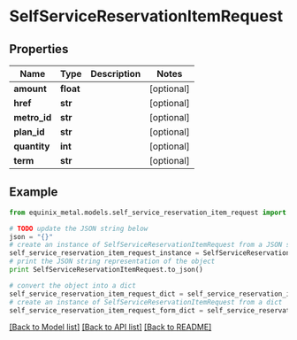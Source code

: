# SelfServiceReservationItemRequest


## Properties
Name | Type | Description | Notes
------------ | ------------- | ------------- | -------------
**amount** | **float** |  | [optional] 
**href** | **str** |  | [optional] 
**metro_id** | **str** |  | [optional] 
**plan_id** | **str** |  | [optional] 
**quantity** | **int** |  | [optional] 
**term** | **str** |  | [optional] 

## Example

```python
from equinix_metal.models.self_service_reservation_item_request import SelfServiceReservationItemRequest

# TODO update the JSON string below
json = "{}"
# create an instance of SelfServiceReservationItemRequest from a JSON string
self_service_reservation_item_request_instance = SelfServiceReservationItemRequest.from_json(json)
# print the JSON string representation of the object
print SelfServiceReservationItemRequest.to_json()

# convert the object into a dict
self_service_reservation_item_request_dict = self_service_reservation_item_request_instance.to_dict()
# create an instance of SelfServiceReservationItemRequest from a dict
self_service_reservation_item_request_form_dict = self_service_reservation_item_request.from_dict(self_service_reservation_item_request_dict)
```
[[Back to Model list]](../README.md#documentation-for-models) [[Back to API list]](../README.md#documentation-for-api-endpoints) [[Back to README]](../README.md)


